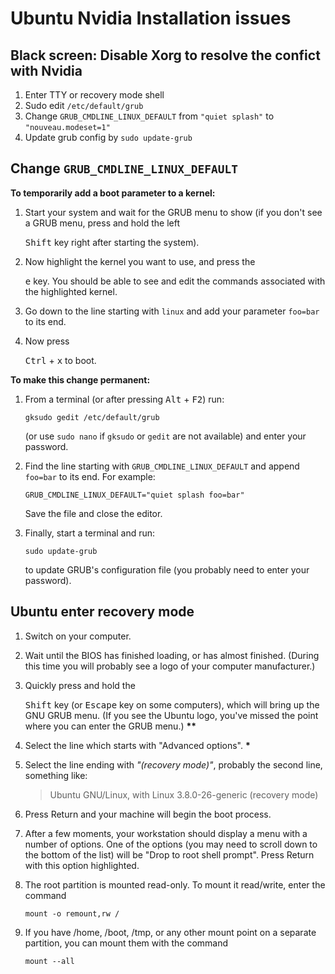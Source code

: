 # Ubuntu Nvidia Installation issues

## Black screen: Disable Xorg to resolve the confict with Nvidia

1. Enter TTY or recovery mode shell
2. Sudo edit `/etc/default/grub`
3. Change `GRUB_CMDLINE_LINUX_DEFAULT` from `"quiet splash"` to `"nouveau.modeset=1"`
4. Update grub config by `sudo update-grub`

## Change `GRUB_CMDLINE_LINUX_DEFAULT`

**To temporarily add a boot parameter to a kernel:**

1.  Start your system and wait for the GRUB menu to show (if you don't see a GRUB menu, press and
    hold the left

    <kbd>Shift</kbd> key right after starting the system).

2.  Now highlight the kernel you want to use, and press the

    <kbd>e</kbd> key. You should be able to see and edit the commands associated with the
    highlighted kernel.

3.  Go down to the line starting with `linux` and add your parameter `foo=bar` to its end.
4.  Now press

    <kbd>Ctrl</kbd> + <kbd>x</kbd> to boot.

**To make this change permanent:**

1.  From a terminal (or after pressing <kbd>Alt</kbd> + <kbd>F2</kbd>) run:

    ```
    gksudo gedit /etc/default/grub
    ```

    (or use `sudo nano` if `gksudo` or `gedit` are not available) and enter your password.

2.  Find the line starting with `GRUB_CMDLINE_LINUX_DEFAULT` and append `foo=bar` to its end. For
    example:

    ```
    GRUB_CMDLINE_LINUX_DEFAULT="quiet splash foo=bar"
    ```

    Save the file and close the editor.

3.  Finally, start a terminal and run:

    ```
    sudo update-grub
    ```

    to update GRUB's configuration file (you probably need to enter your password).

## Ubuntu enter recovery mode

1.  Switch on your computer.
2.  Wait until the BIOS has finished loading, or has almost finished. (During this time you will
    probably see a logo of your computer manufacturer.)
3.  Quickly press and hold the

    <kbd>Shift</kbd> key (or <kbd>Escape</kbd> key on some computers), which will bring up the GNU
    GRUB menu. (If you see the Ubuntu logo, you've missed the point where you can enter the GRUB
    menu.) **\*\***

4.  Select the line which starts with "Advanced options". **\***

5.  Select the line ending with _"(recovery mode)"_, probably the second line, something like:

    > Ubuntu GNU/Linux, with Linux 3.8.0-26-generic (recovery mode)

6.  Press Return and your machine will begin the boot process.

7.  After a few moments, your workstation should display a menu with a number of options. One of the
    options (you may need to scroll down to the bottom of the list) will be "Drop to root shell
    prompt". Press Return with this option highlighted.

8.  The root partition is mounted read-only. To mount it read/write, enter the command

    ```
    mount -o remount,rw /
    ```

9.  If you have /home, /boot, /tmp, or any other mount point on a separate partition, you can mount
    them with the command

    ```
    mount --all
    ```
